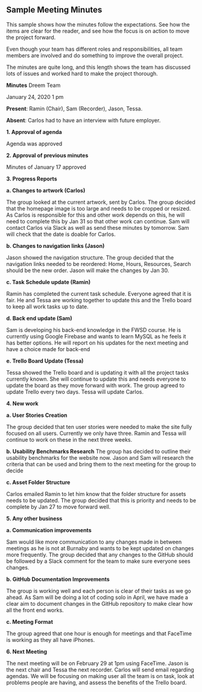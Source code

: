 ## Sample Meeting Minutes

This sample shows how the minutes follow the expectations. See how the items are clear for the reader, and see how the focus is on action to move the project forward. 

Even though your team has different roles and responsibilities, all team members are involved and do something to improve the overall project. 

The minutes are quite long, and this length shows the team has discussed lots of issues and worked hard to make the project thorough. 

**Minutes**
Dreem Team

January 24, 2020 1 pm

**Present**: Ramin (Chair), Sam (Recorder), Jason, Tessa.

**Absent**: Carlos had to have an interview with future employer.

**1. Approval of agenda**

Agenda was approved

**2. Approval of previous minutes**

Minutes of January 17 approved

**3. Progress Reports**

**a. Changes to artwork (Carlos)**

   The group looked at the current artwork, sent by Carlos. The group decided that the homepage image is too large and needs to be cropped or resized. As Carlos is responsible for this and other work depends on this, he will need to complete this by Jan 31 so that other work can continue. Sam will contact Carlos via Slack as well as send these minutes by tomorrow. Sam will check that the date is doable for Carlos.

   **b. Changes to navigation links (Jason)**

   Jason showed the navigation structure. The group decided that the navigation links needed to be reordered: Home, Hours, Resources, Search should be the new order. Jason will make the changes by Jan 30.

   **c. Task Schedule update (Ramin)**

   Ramin has completed the current task schedule. Everyone agreed that it is fair. He and Tessa are working together to update this and the Trello board to keep all work tasks up to date.

   **d. Back end update (Sam)**

   Sam is developing his back-end knowledge in the FWSD course. He is currently using Google Firebase and wants to learn MySQL as he feels it has better options. He will report on his updates for the next meeting and have a choice made for back-end

   **e. Trello Board Update (Tessa)**

   Tessa showed the Trello board and is updating it with all the project tasks currently known. She will continue to update this and needs everyone to update the board as they move forward with work. The group agreed to update Trello every two days. Tessa will update Carlos.

**4. New work**

**a. User Stories Creation** 

The group decided that ten user stories were needed to make the site fully focused on all users. Currently we only have three. Ramin and Tessa will continue to work on these in the next three weeks.

**b. Usability Benchmarks Research**
    The group has decided to outline their usability benchmarks for the website now. Jason and Sam will research the criteria that can be used and bring them to the next meeting for the group to decide

**c. Asset Folder Structure**

Carlos emailed Ramin to let him know that the folder structure for assets needs to be updated. The group decided that this is priority and needs to be complete by Jan 27 to move forward well.

**5. Any other business**

**a. Communication improvements**

Sam would like more communication to any changes made in between meetings as he is not at Burnaby and wants to be kept updated on changes more frequently. The group decided that any changes to the GitHub should be followed by a Slack comment for the team to make sure everyone sees changes.

**b. GitHub Documentation Improvements**

The group is working well and each person is clear of their tasks as we go ahead. As Sam will be doing a lot of coding solo in April, we have made a clear aim to document changes in the GitHub repository to make clear how all the front end works.

**c. Meeting Format** 

The group agreed that one hour is enough for meetings and that FaceTime is working as they all have iPhones.

**6. Next Meeting**

The next meeting will be on February 29 at 1pm using FaceTime. Jason is the next chair and Tessa the next recorder. Carlos will send email regarding agendas. We will be focusing on making user all the team is on task, look at problems people are having, and assess the benefits of the Trello board.